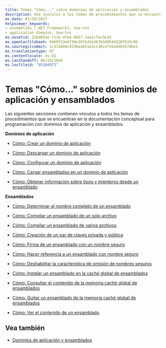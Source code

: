 ```yaml
---
title: Temas "Cómo..." sobre dominios de aplicación y ensamblados
description: Vea vínculos a los temas de procedimientos que se encuentran en la documentación conceptual para programación con dominios de aplicación y ensamblados en .NET.
ms.date: 03/30/2017
helpviewer_keywords:
- assemblies [.NET Framework], how-tos
- application domains, how-tos
ms.assetid: 2264054e-712e-47e4-8657-1aa1cfec3e3d
ms.openlocfilehash: 9489f23e6730e36fb43e367b34954d220f633c96
ms.sourcegitcommit: 1c37a894c923bea021a3cc38ce7cba946357bbe1
ms.translationtype: HT
ms.contentlocale: es-ES
ms.lasthandoff: 06/19/2020
ms.locfileid: "85104973"
---
```

# <a name="application-domains-and-assemblies-how-to-topics"></a>Temas "Cómo..." sobre dominios de aplicación y ensamblados
Las siguientes secciones contienen vínculos a todos los temas de procedimientos que se encuentran en la documentación conceptual para programación con dominios de aplicación y ensamblados.  
  
 **Dominios de aplicación**  
  
- [Cómo: Crear un dominio de aplicación](how-to-create-an-application-domain.md)  
  
- [Cómo: Descargar un dominio de aplicación](how-to-unload-an-application-domain.md)  
  
- [Cómo: Configurar un dominio de aplicación](how-to-configure-an-application-domain.md)  
  
- [Cómo: Cargar ensamblados en un dominio de aplicación](how-to-load-assemblies-into-an-application-domain.md)  
  
- [Cómo: Obtener información sobre tipos y miembros desde un ensamblado](../reflection-and-codedom/get-type-member-information.md)  
  
 **Ensamblados**  
  
- [Cómo: Determinar el nombre completo de un ensamblado](../../standard/assembly/find-fully-qualified-name.md)  
  
- [Cómo: Compilar un ensamblado de un solo archivo](build-single-file-assembly.md)  
  
- [Cómo: Compilar un ensamblado de varios archivos](build-multifile-assembly.md)  
  
- [Cómo: Creación de un par de claves privada y pública](../../standard/assembly/create-public-private-key-pair.md)  
  
- [Cómo: Firma de un ensamblado con un nombre seguro](../../standard/assembly/sign-strong-name.md)  
  
- [Cómo: Hacer referencia a un ensamblado con nombre seguro](../../standard/assembly/reference-strong-named.md)  
  
- [Cómo: Deshabilitar la característica de omisión de nombres seguros](../../standard/assembly/disable-strong-name-bypass-feature.md)  
  
- [Cómo: Instalar un ensamblado en la caché global de ensamblados](install-assembly-into-gac.md)  
  
- [Cómo: Consultar el contenido de la memoria caché global de ensamblados](how-to-view-the-contents-of-the-gac.md)  
  
- [Cómo: Quitar un ensamblado de la memoria caché global de ensamblados](how-to-remove-an-assembly-from-the-gac.md)  
  
- [Cómo: Ver el contenido de un ensamblado](../../standard/assembly/view-contents.md)  
  
## <a name="see-also"></a>Vea también

- [Dominios de aplicación y ensamblados](index.md)
